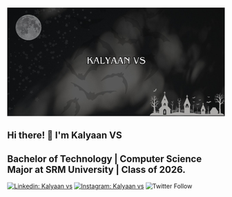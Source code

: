 ![image alt](https://github.com/Kalyaan-vs/kalyaan-vs/blob/4edc9d883da0a8a1cd15fdd62f6259453782b2b1/github.jpg) 

## Hi there! 👋 I'm Kalyaan VS
## Bachelor of Technology | Computer Science Major at SRM University | Class of 2026.

[![Linkedin: Kalyaan vs](https://img.shields.io/badge/-Kalyaan_vs-blue?style=flat-square&logo=Linkedin&logoColor=white&link=https://www.linkedin.com/in/kalyaan-vs/)](https://www.linkedin.com/in/kalyaan-vs/)
[![Instagram: Kalyaan vs](https://img.shields.io/badge/-Kalyaan._vs-c13584?style=flat-square&logo=Instagram&logoColor=white&link=https://www.instagram.com/kalyaan._vs/)](https://www.instagram.com/kalyaan._vs/)
![Twitter Follow](https://img.shields.io/twitter/follow/Kalyaan_vs?style=social) 
